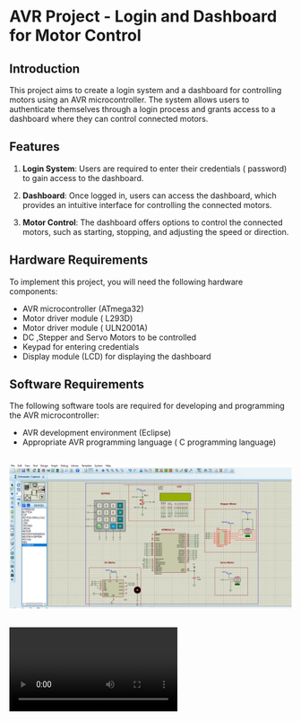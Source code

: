 # AVR Project - Login and Dashboard for Motor Control

## Introduction

This project aims to create a login system and a dashboard for controlling motors using an AVR microcontroller. The system allows users to authenticate themselves through a login process and grants access to a dashboard where they can control connected motors.

## Features

1. **Login System**: Users are required to enter their credentials ( password) to gain access to the dashboard.

2. **Dashboard**: Once logged in, users can access the dashboard, which provides an intuitive interface for controlling the connected motors.

3. **Motor Control**: The dashboard offers options to control the connected motors, such as starting, stopping, and adjusting the speed or direction.

## Hardware Requirements

To implement this project, you will need the following hardware components:

- AVR microcontroller (ATmega32)
- Motor driver module ( L293D)
- Motor driver module ( ULN2001A)
- DC ,Stepper and Servo Motors to be controlled
- Keypad  for entering credentials
- Display module (LCD) for displaying the dashboard

## Software Requirements

The following software tools are required for developing and programming the AVR microcontroller:
- AVR development environment (Eclipse)
- Appropriate AVR programming language ( C programming language)

## ![Proteus simulation](https://github.com/Emanabdelhamid241/AVR-Projects/blob/main/Login%20System%20With%20Dashboard%20Motors/video/project1.png)

## ![simulation video](https://github.com/Emanabdelhamid241/AVR-Projects/blob/main/Login%20System%20With%20Dashboard%20Motors/video/deahboardmotorvideo.mp4)

